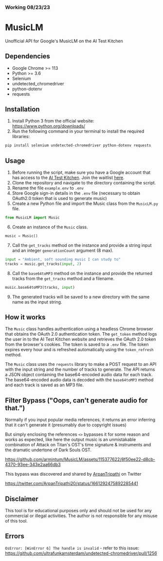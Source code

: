 ### Working 08/23/23

# MusicLM

Unofficial API for Google's MusicLM on the AI Test Kitchen

## Dependencies

- Google Chrome >= 113
- Python >= 3.6
- Selenium
- undetected_chromedriver
- python-dotenv
- requests

## Installation

1. Install Python 3 from the official website: https://www.python.org/downloads/
2. Run the following command in your terminal to install the required libraries: 
```sh
pip install selenium undetected-chromedriver python-dotenv requests
```

## Usage

1. Before running the script, make sure you have a Google account that has access to the [AI Test Kitchen](https://aitestkitchen.withgoogle.com/). Join the waitlist [here](https://aitestkitchen.withgoogle.com/signup).
2. Clone the repository and navigate to the directory containing the script.
3. Rename the file `example.env` to `.env` 
4. Store Google sign-in details in the `.env` file (necessary to obtain OAuth2.0 token that is used to generate music)
5. Create a new Python file and import the Music class from the `MusicLM.py` file.
```python
from MusicLM import Music
```
6. Create an instance of the `Music` class.
```python
music = Music()
```
7. Call the `get_tracks` method on the instance and provide a string input and an integer `generationCount` argument (8 max).
```python
input = "Ambient, soft sounding music I can study to"
tracks = music.get_tracks(input, 2)
```
8. Call the `base64toMP3` method on the instance and provide the returned tracks from the `get_tracks` method and a filename.
```python
music.base64toMP3(tracks, input)
```
9. The generated tracks will be saved to a new directory with the same name as the input string.

## How it works

The `Music` class handles authentication using a headless Chrome browser that obtains the OAuth 2.0 authentication token. The `get_token` method logs the user in to the AI Test Kitchen website and retrieves the OAuth 2.0 token from the browser's cookies. The token is saved to a `.env` file. The token expires every hour and is refreshed automatically using the `token_refresh` method.

The `Music` class uses the `requests` library to make a POST request to an API with the input string and the number of tracks to generate. The API returns a JSON object containing the base64-encoded audio data for each track. The base64-encoded audio data is decoded with the `base64toMP3` method and each track is saved as an MP3 file. 

## Filter Bypass ("Oops, can't generate audio for that.")

Normally if you input popular media references, it returns an error inferring that it can't generate it (presumably due to copyright issues)

But simply enclosing the references `<>` bypasses it for some reason and works as expected, like here the output music is an unmistakable combination of Attack on Titan's OST's time signature & instruments and the dramatic undertone of Dark Souls OST.

https://github.com/armintum/MusicLM/assets/115377622/8f50ee22-d8cb-4370-93ee-343e2aa66db3


This bypass was discovered and shared by [ArpanTripathi](https://twitter.com/ArpanTripathi20) on Twitter

 https://twitter.com/ArpanTripathi20/status/1661292475892285441

## Disclaimer

This tool is for educational purposes only and should not be used for any commercial or illegal activities. The author is not responsible for any misuse of this tool.

## Errors


 ```OsError: [WinError 6] The handle is invalid```  - refer to this issue: https://github.com/ultrafunkamsterdam/undetected-chromedriver/pull/1256

